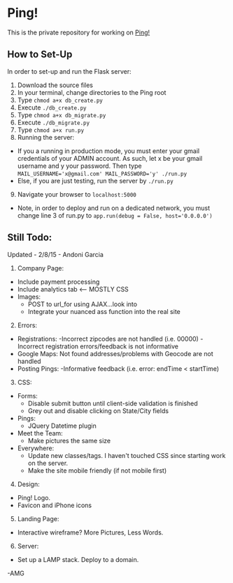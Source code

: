 # Ping!
This is the private repository for working on [Ping!](http://andonigarcia.github.io/Ping/static_websites/Website3)

## How to Set-Up
In order to set-up and run the Flask server:

1. Download the source files
2. In your terminal, change directories to the Ping root
3. Type `chmod a+x db_create.py`
4. Execute `./db_create.py`
5. Type `chmod a+x db_migrate.py`
6. Execute `./db_migrate.py`
7. Type `chmod a+x run.py`
8. Running the server:
  * If you a running in production mode, you must enter your gmail credentials of your ADMIN account. As such, let x be your gmail username and y your password. Then type `MAIL_USERNAME='x@gmail.com' MAIL_PASSWORD='y' ./run.py`
  * Else, if you are just testing, run the server by `./run.py`
9. Navigate your browser to `localhost:5000`

* Note, in order to deploy and run on a dedicated network, you must change line 3 of run.py to `app.run(debug = False, host='0.0.0.0')`

## Still Todo:
Updated - 2/8/15 - Andoni Garcia

1. Company Page:
  * Include payment processing
  * Include analytics tab <-- MOSTLY CSS
  * Images:
    - POST to url_for using AJAX...look into
    - Integrate your nuanced ass function into the real site
2. Errors:
  * Registrations:
    -Incorrect zipcodes are not handled (i.e. 00000)
    -Incorrect registration errors/feedback is not informative
  * Google Maps:
    Not found addresses/problems with Geocode are not handled
  * Posting Pings:
    -Informative feedback (i.e. error: endTime < startTime)
3. CSS:
  * Forms:
  	- Disable submit button until client-side validation is finished
    - Grey out and disable clicking on State/City fields
  * Pings:
    - JQuery Datetime plugin
  * Meet the Team:
    - Make pictures the same size
  * Everywhere:
    - Update new classes/tags. I haven't touched CSS since starting work
      on the server.
    - Make the site mobile friendly (if not mobile first)
4. Design:
  * Ping! Logo.
  * Favicon and iPhone icons
5. Landing Page:
  * Interactive wireframe? More Pictures, Less Words.
6. Server:
  * Set up a LAMP stack. Deploy to a domain.

-AMG